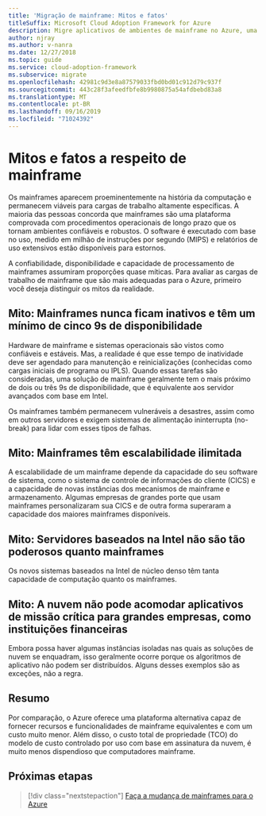 ```yaml
---
title: 'Migração de mainframe: Mitos e fatos'
titleSuffix: Microsoft Cloud Adoption Framework for Azure
description: Migre aplicativos de ambientes de mainframe no Azure, uma infraestrutura escalonável, altamente disponível e comprovada para sistemas que atualmente executam em mainframes.
author: njray
ms.author: v-nanra
ms.date: 12/27/2018
ms.topic: guide
ms.service: cloud-adoption-framework
ms.subservice: migrate
ms.openlocfilehash: 42981c9d3e8a87579033fbd0bd01c912d79c937f
ms.sourcegitcommit: 443c28f3afeedfbfe8b9980875a54afdbebd83a8
ms.translationtype: MT
ms.contentlocale: pt-BR
ms.lasthandoff: 09/16/2019
ms.locfileid: "71024392"
---
```

# <a name="mainframe-myths-and-facts"></a>Mitos e fatos a respeito de mainframe

Os mainframes aparecem proeminentemente na história da computação e permanecem viáveis para cargas de trabalho altamente específicas. A maioria das pessoas concorda que mainframes são uma plataforma comprovada com procedimentos operacionais de longo prazo que os tornam ambientes confiáveis e robustos. O software é executado com base no uso, medido em milhão de instruções por segundo (MIPS) e relatórios de uso extensivos estão disponíveis para estornos.

A confiabilidade, disponibilidade e capacidade de processamento de mainframes assumiram proporções quase míticas. Para avaliar as cargas de trabalho de mainframe que são mais adequadas para o Azure, primeiro você deseja distinguir os mitos da realidade.

## <a name="myth-mainframes-never-go-down-and-have-a-minimum-of-five-9s-of-availability"></a>Mito: Mainframes nunca ficam inativos e têm um mínimo de cinco 9s de disponibilidade

Hardware de mainframe e sistemas operacionais são vistos como confiáveis e estáveis. Mas, a realidade é que esse tempo de inatividade deve ser agendado para manutenção e reinicializações (conhecidas como cargas iniciais de programa ou IPLS). Quando essas tarefas são consideradas, uma solução de mainframe geralmente tem o mais próximo de dois ou três 9s de disponibilidade, que é equivalente aos servidor avançados com base em Intel.

Os mainframes também permanecem vulneráveis a desastres, assim como em outros servidores e exigem sistemas de alimentação ininterrupta (no-break) para lidar com esses tipos de falhas.

## <a name="myth-mainframes-have-limitless-scalability"></a>Mito: Mainframes têm escalabilidade ilimitada

A escalabilidade de um mainframe depende da capacidade do seu software de sistema, como o sistema de controle de informações do cliente (CICS) e a capacidade de novas instâncias dos mecanismos de mainframe e armazenamento. Algumas empresas de grandes porte que usam mainframes personalizaram sua CICS e de outra forma superaram a capacidade dos maiores mainframes disponíveis.

## <a name="myth-intel-based-servers-are-not-as-powerful-as-mainframes"></a>Mito: Servidores baseados na Intel não são tão poderosos quanto mainframes

Os novos sistemas baseados na Intel de núcleo denso têm tanta capacidade de computação quanto os mainframes.

## <a name="myth-the-cloud-cant-accommodate-mission-critical-applications-for-large-companies-such-as-financial-institutions"></a>Mito: A nuvem não pode acomodar aplicativos de missão crítica para grandes empresas, como instituições financeiras

Embora possa haver algumas instâncias isoladas nas quais as soluções de nuvem se enquadram, isso geralmente ocorre porque os algoritmos de aplicativo não podem ser distribuídos. Alguns desses exemplos são as exceções, não a regra.

## <a name="summary"></a>Resumo

Por comparação, o Azure oferece uma plataforma alternativa capaz de fornecer recursos e funcionalidades de mainframe equivalentes e com um custo muito menor. Além disso, o custo total de propriedade (TCO) do modelo de custo controlado por uso com base em assinatura da nuvem, é muito menos dispendioso que computadores mainframe.

## <a name="next-steps"></a>Próximas etapas

> [!div class="nextstepaction"]
> [Faça a mudança de mainframes para o Azure](./migration-strategies.md)
